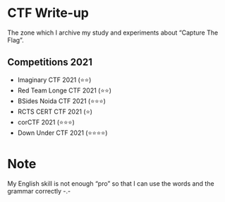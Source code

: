 # CTF Write-up
The zone which I archive my study and experiments about “Capture The Flag”.

## Competitions 2021
- Imaginary CTF 2021 (⭐⭐)
- Red Team Longe CTF 2021 (⭐⭐)
- BSides Noida CTF 2021 (⭐⭐⭐)
- RCTS CERT CTF 2021 (⭐)
- corCTF 2021 (⭐⭐⭐)
- Down Under CTF 2021 (⭐⭐⭐⭐)

# Note
My English skill is not enough “pro” so that I can use the words and the grammar correctly -.-
